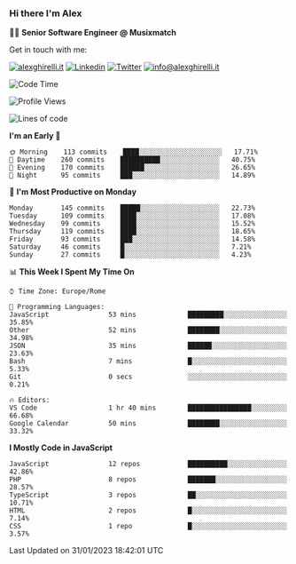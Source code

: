 ### Hi there I'm Alex

👨‍💻 __Senior Software Engineer @ Musixmatch__

Get in touch with me:

[![alexghirelli.it](https://img.shields.io/static/v1?label=alexghirelli.it&message=%20&color=red&logo=&style=flat-square&logoColor=white)](https://www.alexghirelli.it/)
[![Linkedin](https://img.shields.io/static/v1?label=Linkedin&message=%20&color=blue&logo=Linkedin&style=flat-square&logoColor=white)](https://linkedin.com/in/alexghirelli)
[![Twitter](https://img.shields.io/static/v1?label=Twitter&message=%20&color=blue&logo=Twitter&style=flat-square&logoColor=white)](https://twitter.com/alexGhirelli)
[![info@alexghirelli.it](https://img.shields.io/static/v1?label=info@alexghirelli.it&message=%20&color=red&logo=gmail&style=flat-square&logoColor=white)](mailto:info@alexghirelli.it)

<!--START_SECTION:waka-->
![Code Time](http://img.shields.io/badge/Code%20Time-7%2C302%20hrs%2055%20mins-blue)

![Profile Views](http://img.shields.io/badge/Profile%20Views-3-blue)

![Lines of code](https://img.shields.io/badge/From%20Hello%20World%20I%27ve%20Written-812%20Thousand%20lines%20of%20code-blue)

**I'm an Early 🐤** 

```text
🌞 Morning    113 commits    ████░░░░░░░░░░░░░░░░░░░░░   17.71% 
🌆 Daytime    260 commits    ██████████░░░░░░░░░░░░░░░   40.75% 
🌃 Evening    170 commits    ██████░░░░░░░░░░░░░░░░░░░   26.65% 
🌙 Night      95 commits     ███░░░░░░░░░░░░░░░░░░░░░░   14.89%

```
📅 **I'm Most Productive on Monday** 

```text
Monday       145 commits    █████░░░░░░░░░░░░░░░░░░░░   22.73% 
Tuesday      109 commits    ████░░░░░░░░░░░░░░░░░░░░░   17.08% 
Wednesday    99 commits     ████░░░░░░░░░░░░░░░░░░░░░   15.52% 
Thursday     119 commits    ████░░░░░░░░░░░░░░░░░░░░░   18.65% 
Friday       93 commits     ███░░░░░░░░░░░░░░░░░░░░░░   14.58% 
Saturday     46 commits     █░░░░░░░░░░░░░░░░░░░░░░░░   7.21% 
Sunday       27 commits     █░░░░░░░░░░░░░░░░░░░░░░░░   4.23%

```


📊 **This Week I Spent My Time On** 

```text
⌚︎ Time Zone: Europe/Rome

💬 Programming Languages: 
JavaScript               53 mins             █████████░░░░░░░░░░░░░░░░   35.85% 
Other                    52 mins             ████████░░░░░░░░░░░░░░░░░   34.98% 
JSON                     35 mins             ██████░░░░░░░░░░░░░░░░░░░   23.63% 
Bash                     7 mins              █░░░░░░░░░░░░░░░░░░░░░░░░   5.33% 
Git                      0 secs              ░░░░░░░░░░░░░░░░░░░░░░░░░   0.21%

🔥 Editors: 
VS Code                  1 hr 40 mins        ████████████████░░░░░░░░░   66.68% 
Google Calendar          50 mins             ████████░░░░░░░░░░░░░░░░░   33.32%

```

**I Mostly Code in JavaScript** 

```text
JavaScript               12 repos            ██████████░░░░░░░░░░░░░░░   42.86% 
PHP                      8 repos             ███████░░░░░░░░░░░░░░░░░░   28.57% 
TypeScript               3 repos             ██░░░░░░░░░░░░░░░░░░░░░░░   10.71% 
HTML                     2 repos             █░░░░░░░░░░░░░░░░░░░░░░░░   7.14% 
CSS                      1 repo              █░░░░░░░░░░░░░░░░░░░░░░░░   3.57%

```



 Last Updated on 31/01/2023 18:42:01 UTC
<!--END_SECTION:waka-->

